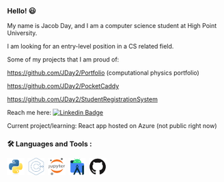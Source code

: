 ### Hello! :smiley: 
My name is Jacob Day, and I am a computer science student at High Point University.

I am looking for an entry-level position in a CS related field. 

Some of my projects that I am proud of:

https://github.com/JDay2/Portfolio          (computational physics portfolio)



https://github.com/JDay2/PocketCaddy

https://github.com/JDay2/StudentRegistrationSystem


Reach me here: [![Linkedin Badge](https://img.shields.io/badge/-kakbar-blue?style=flat&logo=Linkedin&logoColor=white)](https://www.linkedin.com/in/jacob-day00/)

Current project/learning:
React app hosted on Azure (not public right now)


### :hammer_and_wrench: Languages and Tools :
<div>
  <img src='https://github.com/devicons/devicon/blob/master/icons/python/python-original.svg' title='Python' alt='Python' width="40" height="40"/>&nbsp;
  <img src='https://github.com/devicons/devicon/blob/master/icons/cplusplus/cplusplus-line.svg' title='C++' alt='C++' width="40" height="40"/>&nbsp;
  <img src='https://github.com/devicons/devicon/blob/master/icons/jupyter/jupyter-original-wordmark.svg' title='Jupyter Notebook' alt='Jupyter' width="40" height="40"/>&nbsp;
  <img src='https://github.com/devicons/devicon/blob/master/icons/androidstudio/androidstudio-original.svg' title='Android Studio' alt='Android' width="40" height="40"/>&nbsp;
  <img src='https://github.com/devicons/devicon/blob/master/icons/github/github-original.svg' title='Github' alt='Github' width="40" height="40"/>&nbsp;
</div>
<!---
JDay2/JDay2 is a ✨ special ✨ repository because its `README.md` (this file) appears on your GitHub profile.
You can click the Preview link to take a look at your changes.
--->
